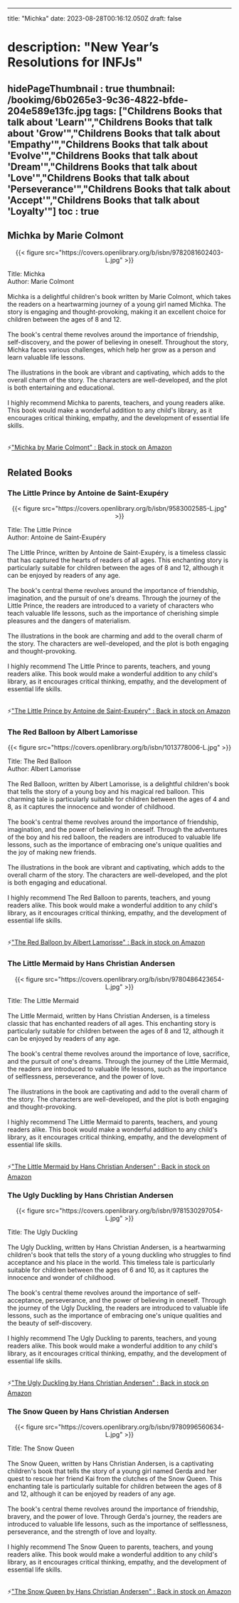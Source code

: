 
---
title: "Michka"
date: 2023-08-28T00:16:12.050Z
draft: false
# description: "New Year’s Resolutions for INFJs"
hidePageThumbnail : true
thumbnail: /bookimg/6b0265e3-9c36-4822-bfde-204e589e13fc.jpg
tags: ["Childrens Books that talk about 'Learn'","Childrens Books that talk about 'Grow'","Childrens Books that talk about 'Empathy'","Childrens Books that talk about 'Evolve'","Childrens Books that talk about 'Dream'","Childrens Books that talk about 'Love'","Childrens Books that talk about 'Perseverance'","Childrens Books that talk about 'Accept'","Childrens Books that talk about 'Loyalty'"]
toc : true
---
## Michka by Marie Colmont

<center>
{{< figure src="https://covers.openlibrary.org/b/isbn/9782081602403-L.jpg" >}}
</center>

Title: Michka</br>
Author: Marie Colmont</br></br>
Michka is a delightful children's book written by Marie Colmont, which takes the readers on a heartwarming journey of a young girl named Michka. The story is engaging and thought-provoking, making it an excellent choice for children between the ages of 8 and 12.</br></br>
The book's central theme revolves around the importance of friendship, self-discovery, and the power of believing in oneself. Throughout the story, Michka faces various challenges, which help her grow as a person and learn valuable life lessons.</br></br>
The illustrations in the book are vibrant and captivating, which adds to the overall charm of the story. The characters are well-developed, and the plot is both entertaining and educational.</br></br>
I highly recommend Michka to parents, teachers, and young readers alike. This book would make a wonderful addition to any child's library, as it encourages critical thinking, empathy, and the development of essential life skills.</br></br>

<p>⚡<a id="aflink" href="https://www.amazon.com/gp/search?ie=UTF8&tag=klayu00-20&linkCode=ur2&linkId=6639bed89a8ad8dd2705e40644eb43d3&camp=1789&creative=9325&index=books&keywords=Michka by Marie Colmont" class="one" target="_blank" title='"Michka by Marie Colmont" : Back in stock on Amazon'>"Michka by Marie Colmont" : Back in stock on Amazon</a></p>

## Related Books
### The Little Prince by Antoine de Saint-Exupéry
<center>
{{< figure src="https://covers.openlibrary.org/b/isbn/9583002585-L.jpg" >}}
</center>

Title: The Little Prince</br>
Author: Antoine de Saint-Exupéry</br></br>
The Little Prince, written by Antoine de Saint-Exupéry, is a timeless classic that has captured the hearts of readers of all ages. This enchanting story is particularly suitable for children between the ages of 8 and 12, although it can be enjoyed by readers of any age.</br></br>
The book's central theme revolves around the importance of friendship, imagination, and the pursuit of one's dreams. Through the journey of the Little Prince, the readers are introduced to a variety of characters who teach valuable life lessons, such as the importance of cherishing simple pleasures and the dangers of materialism.</br></br>
The illustrations in the book are charming and add to the overall charm of the story. The characters are well-developed, and the plot is both engaging and thought-provoking.</br></br>
I highly recommend The Little Prince to parents, teachers, and young readers alike. This book would make a wonderful addition to any child's library, as it encourages critical thinking, empathy, and the development of essential life skills.</br></br>

<p>⚡<a id="aflink" href="https://www.amazon.com/gp/search?ie=UTF8&tag=klayu00-20&linkCode=ur2&linkId=6639bed89a8ad8dd2705e40644eb43d3&camp=1789&creative=9325&index=books&keywords=The Little Prince by Antoine de Saint-Exupéry" class="one" target="_blank" title='"The Little Prince by Antoine de Saint-Exupéry" : Back in stock on Amazon'>"The Little Prince by Antoine de Saint-Exupéry" : Back in stock on Amazon</a></p>

### The Red Balloon by Albert Lamorisse
<center>
{{< figure src="https://covers.openlibrary.org/b/isbn/1013778006-L.jpg" >}}
</center>

Title: The Red Balloon</br>
Author: Albert Lamorisse</br></br>
The Red Balloon, written by Albert Lamorisse, is a delightful children's book that tells the story of a young boy and his magical red balloon. This charming tale is particularly suitable for children between the ages of 4 and 8, as it captures the innocence and wonder of childhood.</br></br>
The book's central theme revolves around the importance of friendship, imagination, and the power of believing in oneself. Through the adventures of the boy and his red balloon, the readers are introduced to valuable life lessons, such as the importance of embracing one's unique qualities and the joy of making new friends.</br></br>
The illustrations in the book are vibrant and captivating, which adds to the overall charm of the story. The characters are well-developed, and the plot is both engaging and educational.</br></br>
I highly recommend The Red Balloon to parents, teachers, and young readers alike. This book would make a wonderful addition to any child's library, as it encourages critical thinking, empathy, and the development of essential life skills.</br></br>

<p>⚡<a id="aflink" href="https://www.amazon.com/gp/search?ie=UTF8&tag=klayu00-20&linkCode=ur2&linkId=6639bed89a8ad8dd2705e40644eb43d3&camp=1789&creative=9325&index=books&keywords=The Red Balloon by Albert Lamorisse" class="one" target="_blank" title='"The Red Balloon by Albert Lamorisse" : Back in stock on Amazon'>"The Red Balloon by Albert Lamorisse" : Back in stock on Amazon</a></p>

### The Little Mermaid by Hans Christian Andersen
<center>
{{< figure src="https://covers.openlibrary.org/b/isbn/9780486423654-L.jpg" >}}
</center>

Title: The Little Mermaid</br></br>
The Little Mermaid, written by Hans Christian Andersen, is a timeless classic that has enchanted readers of all ages. This enchanting story is particularly suitable for children between the ages of 8 and 12, although it can be enjoyed by readers of any age.</br></br>
The book's central theme revolves around the importance of love, sacrifice, and the pursuit of one's dreams. Through the journey of the Little Mermaid, the readers are introduced to valuable life lessons, such as the importance of selflessness, perseverance, and the power of love.</br></br>
The illustrations in the book are captivating and add to the overall charm of the story. The characters are well-developed, and the plot is both engaging and thought-provoking.</br></br>
I highly recommend The Little Mermaid to parents, teachers, and young readers alike. This book would make a wonderful addition to any child's library, as it encourages critical thinking, empathy, and the development of essential life skills.</br></br>

<p>⚡<a id="aflink" href="https://www.amazon.com/gp/search?ie=UTF8&tag=klayu00-20&linkCode=ur2&linkId=6639bed89a8ad8dd2705e40644eb43d3&camp=1789&creative=9325&index=books&keywords=The Little Mermaid by Hans Christian Andersen" class="one" target="_blank" title='"The Little Mermaid by Hans Christian Andersen" : Back in stock on Amazon'>"The Little Mermaid by Hans Christian Andersen" : Back in stock on Amazon</a></p>

### The Ugly Duckling by Hans Christian Andersen
<center>
{{< figure src="https://covers.openlibrary.org/b/isbn/9781530297054-L.jpg" >}}
</center>

Title: The Ugly Duckling</br></br>
The Ugly Duckling, written by Hans Christian Andersen, is a heartwarming children's book that tells the story of a young duckling who struggles to find acceptance and his place in the world. This timeless tale is particularly suitable for children between the ages of 6 and 10, as it captures the innocence and wonder of childhood.</br></br>
The book's central theme revolves around the importance of self-acceptance, perseverance, and the power of believing in oneself. Through the journey of the Ugly Duckling, the readers are introduced to valuable life lessons, such as the importance of embracing one's unique qualities and the beauty of self-discovery.</br></br>
I highly recommend The Ugly Duckling to parents, teachers, and young readers alike. This book would make a wonderful addition to any child's library, as it encourages critical thinking, empathy, and the development of essential life skills.</br></br>

<p>⚡<a id="aflink" href="https://www.amazon.com/gp/search?ie=UTF8&tag=klayu00-20&linkCode=ur2&linkId=6639bed89a8ad8dd2705e40644eb43d3&camp=1789&creative=9325&index=books&keywords=The Ugly Duckling by Hans Christian Andersen" class="one" target="_blank" title='"The Ugly Duckling by Hans Christian Andersen" : Back in stock on Amazon'>"The Ugly Duckling by Hans Christian Andersen" : Back in stock on Amazon</a></p>

### The Snow Queen by Hans Christian Andersen
<center>
{{< figure src="https://covers.openlibrary.org/b/isbn/9780996560634-L.jpg" >}}
</center>

Title: The Snow Queen</br></br>
The Snow Queen, written by Hans Christian Andersen, is a captivating children's book that tells the story of a young girl named Gerda and her quest to rescue her friend Kai from the clutches of the Snow Queen. This enchanting tale is particularly suitable for children between the ages of 8 and 12, although it can be enjoyed by readers of any age.</br></br>
The book's central theme revolves around the importance of friendship, bravery, and the power of love. Through Gerda's journey, the readers are introduced to valuable life lessons, such as the importance of selflessness, perseverance, and the strength of love and loyalty.</br></br>
I highly recommend The Snow Queen to parents, teachers, and young readers alike. This book would make a wonderful addition to any child's library, as it encourages critical thinking, empathy, and the development of essential life skills.</br></br>

<p>⚡<a id="aflink" href="https://www.amazon.com/gp/search?ie=UTF8&tag=klayu00-20&linkCode=ur2&linkId=6639bed89a8ad8dd2705e40644eb43d3&camp=1789&creative=9325&index=books&keywords=The Snow Queen by Hans Christian Andersen" class="one" target="_blank" title='"The Snow Queen by Hans Christian Andersen" : Back in stock on Amazon'>"The Snow Queen by Hans Christian Andersen" : Back in stock on Amazon</a></p>
